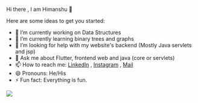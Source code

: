 Hi there , I am Himanshu 👋


Here are some ideas to get you started:

- 🔭 I’m currently working on Data Structures
- 🌱 I’m currently learning binary trees and graphs
- 🤔 I’m looking for help with my website's backend (Mostly Java servlets and jsp)
- 💬 Ask me about Flutter, frontend web and java (core or servlets)
- 📫 How to reach me: [LinkedIn](https://www.linkedin.com/in/himanshu-arora-8bbb911a3/) , [Instagram](https://www.instagram.com/himanshuarora_26/) , [Mail](mailto:himanshu1034.cse18@chitkara.edu.in)
- 😄 Pronouns: He/His
- ⚡ Fun fact: Everything is fun.


![](https://github-readme-stats.vercel.app/api?username=himanshu-1034&&show_icons=true&title_color=ffffff&icon_color=bb2acf&text_color=daf7dc&bg_color=151515)
